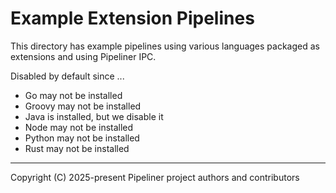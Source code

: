 # Example Extension Pipelines

This directory has example pipelines using various languages packaged as extensions and using Pipeliner IPC.

Disabled by default since ...

- Go may not be installed
- Groovy may not be installed
- Java is installed, but we disable it
- Node may not be installed
- Python may not be installed
- Rust may not be installed

---

Copyright (C) 2025-present Pipeliner project authors and contributors

